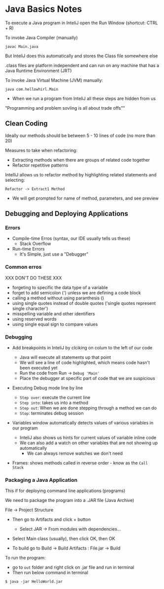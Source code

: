 # Java Basics Notes

To execute a Java program in InteliJ open the Run Window (shortcut: CTRL + R)

To invoke Java Compiler (manually)

    javac Main.java

But InteliJ does this automatically and stores the Class file somewhere else

.class files are platform independent and can run on any machine that has a Java Runtime Environment (JRT)

To invoke Java Virtual Machine (JVM) manually:

    java com.hellowhirl.Main

- When we run a program from InteliJ all these steps are hidden from us

"Programming and problem sovling is all about trade offs""

## Clean Coding

Ideally our methods should be between 5 - 10 lines of code (no more than 20)

Measures to take when refactoring:

- Extracting methods when there are groups of related code together
- Refactor repetitive patterns 

IntelliJ allows us to refactor method by highlighting related statements and selecting:

`Refactor -> Extract1 Method`

- We will get prompted for name of method, parameters, and see preview

## Debugging and Deploying Applications

### Errors

- Compile-time Erros (syntax, our IDE usually tells us these)
  - Stack Overflow
- Run-time Errors
  - It's Simple, just use a "Debugger"
    
### Common erros

XXX DON'T DO THESE XXX
- forgeting to specific the data type of a variable
- forget to add semicolon (') unless we are defining a code block
- calling a method without using paranthesis ()
- using single quotes instead of double quotes ('single quotes represent single character')
- misspelling variable and other identifiers
- using reserved words
- using single equal sign to compare values

### Debugging

- Add breakpoints in InteliJ by clciking on colum to the left of our code
    - Java will execute all statements up that point
    - We will see a line of code highlighted, which means code hasn't been executed yet
    - Run the code from Run -> `Debug 'Main'`
    - Place the debugger at specific part of code that we are suspicious
    
- Executing Debug mode line by line
    - `Step over`: execute the current line
    - `Step into`: takes us into a method
    - `Step out`: When we are done stepping through a method we can do
    - `Stop`: terminates debug session
    
- Variables window automatically detects values of various variables in our program
    - InteliJ also shows us hints for current values of variable inline code
    - We can also add a watch on other variables that are not showing up automatically
        - We can always remove watches we don't need
    
- Frames: shows methods called in reverse order - know as the `Call Stack`

### Packaging a Java Application

This if for deploying command line applications (programs)

We need to package the program into a .JAR file (Java Archive)

File -> Project Structure

- Then go to Artifacts and click + button
  - Select JAR -> From modules with dependencies...
  
- Select Main class (usually), then click OK, then OK

- To build go to Build -> Build Artifacts : File.jar -> Build

To run the program:

- go to `out` folder and right click on .jar file and run in terminal
- Then run below command in terminal
  
`$ java -jar HelloWorld.jar`











